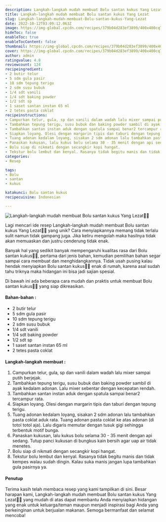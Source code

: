 ```yaml
---
description: Langkah-langkah mudah membuat Bolu santan kukus Yang Lezat"
title: Langkah-langkah mudah membuat Bolu santan kukus Yang Lezat
slug: Langkah-langkah-mudah-membuat-Bolu-santan-kukus-Yang-Lezat
date: 2022-10-12T03:09:12.063Z
image: https://img-global.cpcdn.com/recipes/379b04d283ef3899/400x400cq70/photo.jpg
hideToc: false
enableToc: true
enableTocContent: false
thumbnail: https://img-global.cpcdn.com/recipes/379b04d283ef3899/400x400cq70/photo.jpg
cover: https://img-global.cpcdn.com/recipes/379b04d283ef3899/400x400cq70/photo.jpg
author: admin
ratingvalue: 4.8
reviewcount: 124
recipeingredient:
- 2 butir telur
- 5 sdm gula pasir
- 10 sdm tepung terigu
- 2 sdm susu bubuk
- 1/4 sdt vanili
- 1/4 sdt baking powder
- 1/2 sdt sp
- 1 saset santan instan 65 ml
- 2 tetes pasta coklat
recipeinstructions:
- Campurkan telur, gula, sp dan vanili dalam wadah lalu mixer sampai putih berjejak.
- Tambahkan tepung terigu, susu bubuk dan baking powder sambil di ayak kedalam adonan. Lalu mixer sebentar dengan kecepatan rendah.
- Tambahkan santan instan aduk dengan spatula sampai benar2 tercampur rata.
- Siapkan loyang. Olesi dengan margarin tipis dan taburi dengan tepung terigu.
- Tuang adonan kedalam loyang, sisakan 2 sdm adonan lalu tambahkan pasta coklat aduk rata. Tuang adonan pasta coklat ke atas adonan (di totol totol aja). Lalu digaris memutar dengan tusuk gigi sehingga terbentuk motif bunga.
- Panaskan kukusan, lalu kukus bolu selama 30 - 35 menit dengan api sedang. Tutup panci kukusan di bungkus kain bersih agar uap air tidak menetes.
- Bolu siap di nikmati dengan secangkir kopi hangat.
- Tekstur bolu lembut dan kenyal. Rasanya tidak begitu manis dan tidak kempes walau sudah dingin. Kalau suka manis jangan lupa tambahkan gula pasirnya ya.
categories:
- Resep

tags:
- Bolu
- santan
- kukus

katakunci: Bolu santan kukus
recipecuisine: Indonesian

---
```


![Langkah-langkah mudah membuat Bolu santan kukus Yang Lezat👩‍🍳](https://img-global.cpcdn.com/recipes/379b04d283ef3899/400x400cq70/photo.jpg)

Lagi mencari ide resep Langkah-langkah mudah membuat Bolu santan kukus Yang Lezat👩‍🍳 yang unik? Cara menyiapkannya memang tidak terlalu sulit namun tidak gampang juga. Jika keliru mengolah maka hasilnya tidak akan memuaskan dan justru cenderung tidak enak.

Banyak hal yang sedikit banyak mempengaruhi kualitas rasa dari Bolu santan kukus👩‍🍳, pertama dari jenis bahan, kemudian pemilihan bahan segar sampai cara membuat dan menghidangkannya. Tidak usah pusing kalau hendak menyiapkan Bolu santan kukus👩‍🍳 enak di rumah, karena asal sudah tahu triknya maka hidangan ini bisa jadi sajian spesial.

Di bawah ini ada beberapa cara mudah dan praktis untuk membuat Bolu santan kukus👩‍🍳 yang siap dikreasikan.

<!--inarticleads1-->

#### Bahan-bahan :

- 2 butir telur
- 5 sdm gula pasir
- 10 sdm tepung terigu
- 2 sdm susu bubuk
- 1/4 sdt vanili
- 1/4 sdt baking powder
- 1/2 sdt sp
- 1 saset santan instan 65 ml
- 2 tetes pasta coklat

<!--inarticleads2-->

#### Langkah-langkah membuat :

1. Campurkan telur, gula, sp dan vanili dalam wadah lalu mixer sampai putih berjejak.
1. Tambahkan tepung terigu, susu bubuk dan baking powder sambil di ayak kedalam adonan. Lalu mixer sebentar dengan kecepatan rendah.
1. Tambahkan santan instan aduk dengan spatula sampai benar2 tercampur rata.
1. Siapkan loyang. Olesi dengan margarin tipis dan taburi dengan tepung terigu.
1. Tuang adonan kedalam loyang, sisakan 2 sdm adonan lalu tambahkan pasta coklat aduk rata. Tuang adonan pasta coklat ke atas adonan (di totol totol aja). Lalu digaris memutar dengan tusuk gigi sehingga terbentuk motif bunga.
1. Panaskan kukusan, lalu kukus bolu selama 30 - 35 menit dengan api sedang. Tutup panci kukusan di bungkus kain bersih agar uap air tidak menetes.
1. Bolu siap di nikmati dengan secangkir kopi hangat.
1. Tekstur bolu lembut dan kenyal. Rasanya tidak begitu manis dan tidak kempes walau sudah dingin. Kalau suka manis jangan lupa tambahkan gula pasirnya ya.

#### Penutup

Terima kasih telah membaca resep yang kami tampilkan di sini. Besar harapan kami, Langkah-langkah mudah membuat Bolu santan kukus Yang Lezat👩‍🍳 yang mudah di atas dapat membantu Anda menyiapkan hidangan yang enak untuk keluarga/teman maupun menjadi inspirasi bagi Anda yang berkeinginan untuk berjualan makanan. Semoga bermanfaat dan selamat mencoba!
